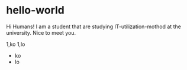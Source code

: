 # hello-world

Hi Humans!
I am a student that are studying IT-utilization-mothod at the university.
Nice to meet you.

1,ko
1,lo
* ko
* lo
